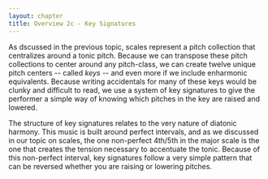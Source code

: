 ```yaml
---
layout: chapter
title: Overview 2c - Key Signatures
---
```


As dscussed in the previous topic, scales represent a pitch collection that centralizes around a tonic pitch. Because we can transpose these pitch collections to center around any pitch-class, we can create twelve unique pitch centers -- called *keys* -- and even more if we include enharmonic equivalents. Because writing accidentals for many of these keys would be clunky and difficult to read, we use a system of key signatures to give the performer a simple way of knowing which pitches in the key are raised and lowered.

The structure of key signatures relates to the very nature of diatonic harmony. This music is built around perfect intervals, and as we discussed in our topic on scales, the one non-perfect 4th/5th in the major scale is the one that creates the tension necessary to accentuate the tonic. Because of this non-perfect interval, key signatures follow a very simple pattern that can be reversed whether you are raising or lowering pitches.